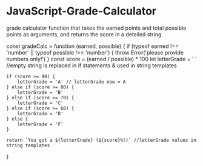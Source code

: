 # JavaScript-Grade-Calculator
grade calculator function that takes the earned points and total possible points as arguments, and returns the score in a detailed string.

const gradeCalc = function (earned, possible) {
  if (typeof earned !== 'number' || typeof possible !== 'number') {
    throw Error('please provide numbers only!')
}
    const score = (earned / possible) * 100
    let letterGrade = ' ' //empty string is replaced in if statements & used in string templates
    
    if (score >= 90) {
        letterGrade = 'A' // letterGrade now = A
    } else if (score >= 80) {
        letterGrade = 'B'
    } else if (score >= 70) {
        letterGrade = 'C'
    } else if (score >= 60) {
        letterGrade = 'D'
    } else {
        letterGrade = 'F'
    }
    
    return `You got a ${letterGrade} (${score}%!)` //letterGrade values in string templates
  } 
